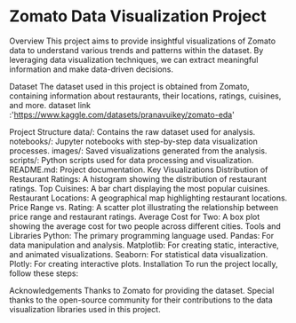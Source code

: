

# Zomato Data Visualization Project
Overview
This project aims to provide insightful visualizations of Zomato data to understand various trends and patterns within the dataset. By leveraging data visualization techniques, we can extract meaningful information and make data-driven decisions.

Dataset
The dataset used in this project is obtained from Zomato, containing information about restaurants, their locations, ratings, cuisines, and more.
dataset link :'https://www.kaggle.com/datasets/pranavuikey/zomato-eda'

Project Structure
data/: Contains the raw dataset used for analysis.
notebooks/: Jupyter notebooks with step-by-step data visualization processes.
images/: Saved visualizations generated from the analysis.
scripts/: Python scripts used for data processing and visualization.
README.md: Project documentation.
Key Visualizations
Distribution of Restaurant Ratings: A histogram showing the distribution of restaurant ratings.
Top Cuisines: A bar chart displaying the most popular cuisines.
Restaurant Locations: A geographical map highlighting restaurant locations.
Price Range vs. Rating: A scatter plot illustrating the relationship between price range and restaurant ratings.
Average Cost for Two: A box plot showing the average cost for two people across different cities.
Tools and Libraries
Python: The primary programming language used.
Pandas: For data manipulation and analysis.
Matplotlib: For creating static, interactive, and animated visualizations.
Seaborn: For statistical data visualization.
Plotly: For creating interactive plots.
Installation
To run the project locally, follow these steps:

Acknowledgements
Thanks to Zomato for providing the dataset.
Special thanks to the open-source community for their contributions to the data visualization libraries used in this project.
